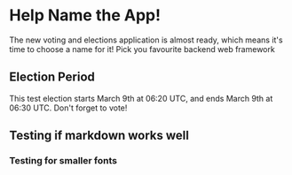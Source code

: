 # Help Name the App!

The new voting and elections application is almost ready, which means it's time to choose a name for it! Pick you favourite backend web framework

## Election Period

This test election starts March 9th at 06:20 UTC, and ends March 9th at 06:30 UTC. Don't forget to vote!

## Testing if markdown works well

### Testing for smaller fonts
